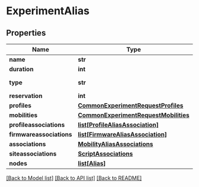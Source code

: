 # ExperimentAlias

## Properties
Name | Type | Description | Notes
------------ | ------------- | ------------- | -------------
**name** | **str** |  | [optional] 
**duration** | **int** |  | [optional] 
**type** | **str** |  | [default to 'alias']
**reservation** | **int** |  | [optional] 
**profiles** | [**CommonExperimentRequestProfiles**](CommonExperimentRequestProfiles.md) |  | [optional] 
**mobilities** | [**CommonExperimentRequestMobilities**](CommonExperimentRequestMobilities.md) |  | [optional] 
**profileassociations** | [**list[ProfileAliasAssociation]**](ProfileAliasAssociation.md) |  | [optional] 
**firmwareassociations** | [**list[FirmwareAliasAssociation]**](FirmwareAliasAssociation.md) |  | [optional] 
**associations** | [**MobilityAliasAssociations**](MobilityAliasAssociations.md) |  | [optional] 
**siteassociations** | [**ScriptAssociations**](ScriptAssociations.md) |  | [optional] 
**nodes** | [**list[Alias]**](Alias.md) |  | [optional] 

[[Back to Model list]](../README.md#documentation-for-models) [[Back to API list]](../README.md#documentation-for-api-endpoints) [[Back to README]](../README.md)


